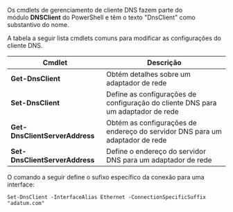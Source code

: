 Os cmdlets de gerenciamento de cliente DNS fazem parte do módulo **DNSClient** do PowerShell e têm o texto "DnsClient" como substantivo do nome.

A tabela a seguir lista cmdlets comuns para modificar as configurações do cliente DNS.

| Cmdlet                         | Descrição                                                                        |
| ------------------------------ | -------------------------------------------------------------------------------- |
| **Get-DnsClient**              | Obtém detalhes sobre um adaptador de rede                                        |
| **Set-DnsClient**              | Define as configurações de configuração do cliente DNS para um adaptador de rede |
| **Get-DnsClientServerAddress** | Obtém as configurações de endereço do servidor DNS para um adaptador de rede     |
| **Set-DnsClientServerAddress** | Define o endereço do servidor DNS para um adaptador de rede                      |
O comando a seguir define o sufixo específico da conexão para uma interface:

```
Set-DnsClient -InterfaceAlias Ethernet -ConnectionSpecificSuffix "adatum.com"
```

































